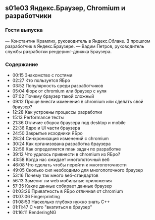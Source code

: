 s01e03 Яндекс.Браузер, Chromium и разработчики
----------------------------------------------

### Гости выпуска
— Константин Крамлих, руководитель в Яндекс.Облаке. В прошлом разработчик в Яндекс.Браузере.
— Вадим Петров, руководитель службы разработки рендеринг-движка Браузера.

### Содержание

- 00:15 Знакомство с гостями
- 02:27 Кто пользуется ЯБро
- 03:52 Популярность среди разработчиков
- 05:04 Форк от chromium или браузер с нуля
- 07:02 Почему браузер такой сложный
- 09:12 Проще внести изменения в chromium или сделать свой браузер?
- 12:28 Как устроены процессы разработки 
- 15:13 Performance тесты
- 21:36 Отличие сборок браузера под desktop и mobile
- 22:36 Ядро и UI части браузера
- 24:50 Закрытые исходники ЯБро
- 28:24 Синхронизация изменений с chromium
- 30:24 Как организована разработка браузера
- 32:56 Как определяется план задач по разработке
- 39:12 Что удалось привнести в chromium из ЯБро?
- 43:58 Когда нас ожидает многопоточный веб
- 46:08 Что сделать чтобы перейти к многопоточности
- 49:05 Сколько сил необходимо для многопоточного браузер
- 53:16 Почему так много веб-стандартов
- 56:13 Заменит ли web мобильные приложения
- 57:35 Какие данные собирает данные браузер
- 01:03:26 Приватность в ЯБро отличная от chromium
- 01:07:06 Fingerprinting
- 01:08:53 Насколько глубоко нужно знать C++
- 01:11:47 С чего "вкатиться в браузер"
- 01:16:11 RenderingNG
